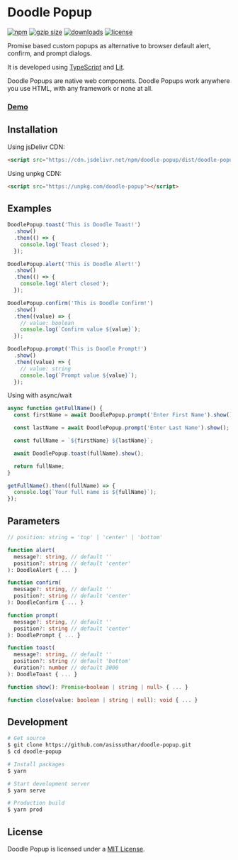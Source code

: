 # Doodle Popup

[![npm](https://img.shields.io/npm/v/doodle-popup)](https://www.npmjs.com/package/doodle-popup)
[![gzip size](https://img.shields.io/bundlephobia/minzip/doodle-popup?label=gzip%20size)](https://unpkg.com/doodle-popup)
[![downloads](https://img.shields.io/npm/dm/doodle-popup)](https://www.npmjs.com/package/doodle-popup)
[![license](https://img.shields.io/github/license/asissuthar/doodle-popup)](https://github.com/asissuthar/doodle-popup)

Promise based custom popups as alternative to browser default alert, confirm, and prompt dialogs.

It is developed using [TypeScript](https://www.typescriptlang.org/) and [Lit](https://lit.dev/).

Doodle Popups are native web components. Doodle Popups work anywhere you use HTML, with any framework or none at all.

### [Demo](https://asissuthar.github.io/doodle-popup)

## Installation

Using jsDelivr CDN:

```html
<script src="https://cdn.jsdelivr.net/npm/doodle-popup/dist/doodle-popup.js"></script>
```

Using unpkg CDN:

```html
<script src="https://unpkg.com/doodle-popup"></script>
```

## Examples

```js
DoodlePopup.toast('This is Doodle Toast!')
  .show()
  .then(() => {
    console.log('Toast closed');
  });

DoodlePopup.alert('This is Doodle Alert!')
  .show()
  .then(() => {
    console.log('Alert closed');
  });

DoodlePopup.confirm('This is Doodle Confirm!')
  .show()
  .then((value) => {
    // value: boolean
    console.log(`Confirm value ${value}`);
  });

DoodlePopup.prompt('This is Doodle Prompt!')
  .show()
  .then((value) => {
    // value: string
    console.log(`Prompt value ${value}`);
  });
```

Using with async/wait

```js
async function getFullName() {
  const firstName = await DoodlePopup.prompt('Enter First Name').show();

  const lastName = await DoodlePopup.prompt('Enter Last Name').show();

  const fullName = `${firstName} ${lastName}`;

  await DoodlePopup.toast(fullName).show();

  return fullName;
}

getFullName().then((fullName) => {
  console.log(`Your full name is ${fullName}`);
});
```

## Parameters

```ts
// position: string = 'top' | 'center' | 'bottom'

function alert(
  message?: string, // default ''
  position?: string // default 'center'
): DoodleAlert { ... }

function confirm(
  message?: string, // default ''
  position?: string // default 'center'
): DoodleConfirm { ... }

function prompt(
  message?: string, // default ''
  position?: string // default 'center'
): DoodlePrompt { ... }

function toast(
  message?: string, // default ''
  position?: string // default 'bottom'
  duration?: number // default 3000
): DoodleToast { ... }

function show(): Promise<boolean | string | null> { ... }

function close(value: boolean | string | null): void { ... }
```

## Development

```bash
# Get source
$ git clone https://github.com/asissuthar/doodle-popup.git
$ cd doodle-popup

# Install packages
$ yarn

# Start development server
$ yarn serve

# Production build
$ yarn prod
```

## License

Doodle Popup is licensed under a [MIT License](./LICENSE).
